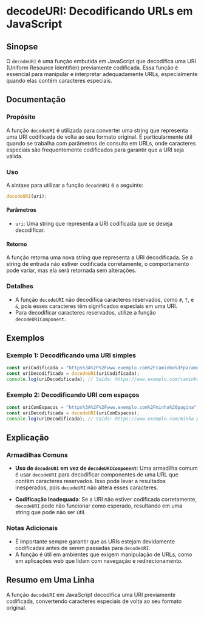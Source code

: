 <!--
Meta Description: # decodeURI: Decodificando URLs em JavaScript ## Sinopse O `decodeURI` é uma função embutida em JavaScript que decodifica uma URI (Uniform Resource Id...
Meta Keywords: decodeuri, uma, uri, que, função
-->

# decodeURI: Decodificando URLs em JavaScript

## Sinopse
O `decodeURI` é uma função embutida em JavaScript que decodifica uma URI (Uniform Resource Identifier) previamente codificada. Essa função é essencial para manipular e interpretar adequadamente URLs, especialmente quando elas contêm caracteres especiais.

## Documentação
### Propósito
A função `decodeURI` é utilizada para converter uma string que representa uma URI codificada de volta ao seu formato original. É particularmente útil quando se trabalha com parâmetros de consulta em URLs, onde caracteres especiais são frequentemente codificados para garantir que a URI seja válida.

### Uso
A sintaxe para utilizar a função `decodeURI` é a seguinte:

```javascript
decodeURI(uri);
```

#### Parâmetros
- `uri`: Uma string que representa a URI codificada que se deseja decodificar.

#### Retorno
A função retorna uma nova string que representa a URI decodificada. Se a string de entrada não estiver codificada corretamente, o comportamento pode variar, mas ela será retornada sem alterações.

### Detalhes
- A função `decodeURI` não decodifica caracteres reservados, como `#`, `?`, e `&`, pois esses caracteres têm significados especiais em uma URI.
- Para decodificar caracteres reservados, utilize a função `decodeURIComponent`.

## Exemplos
### Exemplo 1: Decodificando uma URI simples
```javascript
const uriCodificada = "https%3A%2F%2Fwww.exemplo.com%2Fcaminho%3Fparametro%3Dvalor";
const uriDecodificada = decodeURI(uriCodificada);
console.log(uriDecodificada); // Saída: https://www.exemplo.com/caminho?parametro=valor
```

### Exemplo 2: Decodificando URI com espaços
```javascript
const uriComEspacos = "https%3A%2F%2Fwww.exemplo.com%2Fminha%20pagina";
const uriDecodificada = decodeURI(uriComEspacos);
console.log(uriDecodificada); // Saída: https://www.exemplo.com/minha pagina
```

## Explicação
### Armadilhas Comuns
- **Uso de `decodeURI` em vez de `decodeURIComponent`**: Uma armadilha comum é usar `decodeURI` para decodificar componentes de uma URL que contêm caracteres reservados. Isso pode levar a resultados inesperados, pois `decodeURI` não altera esses caracteres.
  
- **Codificação Inadequada**: Se a URI não estiver codificada corretamente, `decodeURI` pode não funcionar como esperado, resultando em uma string que pode não ser útil.

### Notas Adicionais
- É importante sempre garantir que as URIs estejam devidamente codificadas antes de serem passadas para `decodeURI`.
- A função é útil em ambientes que exigem manipulação de URLs, como em aplicações web que lidam com navegação e redirecionamento.

## Resumo em Uma Linha
A função `decodeURI` em JavaScript decodifica uma URI previamente codificada, convertendo caracteres especiais de volta ao seu formato original.